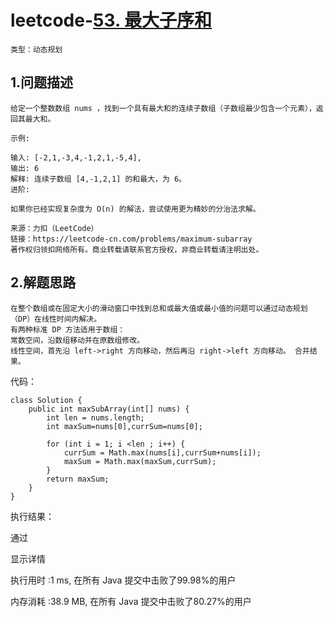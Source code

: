 # leetcode-[53. 最大子序和](https://leetcode-cn.com/problems/maximum-subarray/)

`类型：动态规划`

## 1.问题描述

```
给定一个整数数组 nums ，找到一个具有最大和的连续子数组（子数组最少包含一个元素），返回其最大和。

示例:

输入: [-2,1,-3,4,-1,2,1,-5,4],
输出: 6
解释: 连续子数组 [4,-1,2,1] 的和最大，为 6。
进阶:

如果你已经实现复杂度为 O(n) 的解法，尝试使用更为精妙的分治法求解。

来源：力扣（LeetCode）
链接：https://leetcode-cn.com/problems/maximum-subarray
著作权归领扣网络所有。商业转载请联系官方授权，非商业转载请注明出处。
```

## 2.解题思路

```
在整个数组或在固定大小的滑动窗口中找到总和或最大值或最小值的问题可以通过动态规划（DP）在线性时间内解决。
有两种标准 DP 方法适用于数组：
常数空间，沿数组移动并在原数组修改。
线性空间，首先沿 left->right 方向移动，然后再沿 right->left 方向移动。 合并结果。
```

代码：

```
class Solution {
    public int maxSubArray(int[] nums) {
        int len = nums.length;
        int maxSum=nums[0],currSum=nums[0];

        for (int i = 1; i <len ; i++) {
            currSum = Math.max(nums[i],currSum+nums[i]);
            maxSum = Math.max(maxSum,currSum);
        }
        return maxSum;
    }
}
```

执行结果：

通过

显示详情

执行用时 :1 ms, 在所有 Java 提交中击败了99.98%的用户

内存消耗 :38.9 MB, 在所有 Java 提交中击败了80.27%的用户